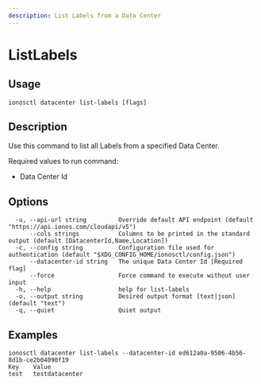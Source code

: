 ```yaml
---
description: List Labels from a Data Center
---
```


# ListLabels

## Usage

```text
ionosctl datacenter list-labels [flags]
```

## Description

Use this command to list all Labels from a specified Data Center.

Required values to run command:

* Data Center Id

## Options

```text
  -u, --api-url string         Override default API endpoint (default "https://api.ionos.com/cloudapi/v5")
      --cols strings           Columns to be printed in the standard output (default [DatacenterId,Name,Location])
  -c, --config string          Configuration file used for authentication (default "$XDG_CONFIG_HOME/ionosctl/config.json")
      --datacenter-id string   The unique Data Center Id [Required flag]
      --force                  Force command to execute without user input
  -h, --help                   help for list-labels
  -o, --output string          Desired output format [text|json] (default "text")
  -q, --quiet                  Quiet output
```

## Examples

```text
ionosctl datacenter list-labels --datacenter-id ed612a0a-9506-4b56-8d1b-ce2b04090f19 
Key    Value
test   testdatacenter
```

